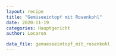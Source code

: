 ```yaml
---
layout: recipe
title: "Gemüseeintopf mit Rosenkohl"
date: 2020-11-19
categories: Hauptgericht
author: Locaron

data_file: gemueseeintopf_mit_rosenkohl
---
```

